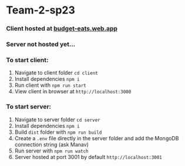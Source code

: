 # Team-2-sp23

### Client hosted at [budget-eats.web.app](https://budget-eats.web.app/)

### Server not hosted yet...

### To start client:

<ol>
  <li>Navigate to client folder <code>cd client</code></li>
  <li>Install dependencies <code>npm i</code></li>
  <li>Run client with <code>npm run start</code></li>
  <li>View client in browser at <code>http://localhost:3000</code></li>
</ol>

### To start server:

<ol>
  <li>Navigate to server folder <code>cd server</code></li>
  <li>Install dependencies <code>npm i</code></li>
  <li>Build <code>dist</code> folder with <code>npm run build</code></li>
  <li>Create a <code>.env</code> file directly in the server folder and add the MongoDB connection string (ask Manav)</li>
  <li>Run server with <code>npm run watch</code></li>
  <li>Server hosted at port 3001 by default <code>http://localhost:3001</code>
  <br/>
  </li>
</ol>
